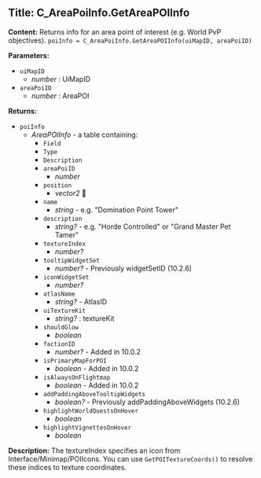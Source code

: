 ## Title: C_AreaPoiInfo.GetAreaPOIInfo

**Content:**
Returns info for an area point of interest (e.g. World PvP objectives).
`poiInfo = C_AreaPoiInfo.GetAreaPOIInfo(uiMapID, areaPoiID)`

**Parameters:**
- `uiMapID`
  - *number* : UiMapID
- `areaPoiID`
  - *number* : AreaPOI

**Returns:**
- `poiInfo`
  - *AreaPOIInfo* - a table containing:
    - `Field`
    - `Type`
    - `Description`
    - `areaPoiID`
      - *number*
    - `position`
      - *vector2* 🔗
    - `name`
      - *string* - e.g. "Domination Point Tower"
    - `description`
      - *string?* - e.g. "Horde Controlled" or "Grand Master Pet Tamer"
    - `textureIndex`
      - *number?*
    - `tooltipWidgetSet`
      - *number?* - Previously widgetSetID (10.2.6)
    - `iconWidgetSet`
      - *number?*
    - `atlasName`
      - *string?* - AtlasID
    - `uiTextureKit`
      - *string?* : textureKit
    - `shouldGlow`
      - *boolean*
    - `factionID`
      - *number?* - Added in 10.0.2
    - `isPrimaryMapForPOI`
      - *boolean* - Added in 10.0.2
    - `isAlwaysOnFlightmap`
      - *boolean* - Added in 10.0.2
    - `addPaddingAboveTooltipWidgets`
      - *boolean?* - Previously addPaddingAboveWidgets (10.2.6)
    - `highlightWorldQuestsOnHover`
      - *boolean*
    - `highlightVignettesOnHover`
      - *boolean*

**Description:**
The textureIndex specifies an icon from Interface/Minimap/POIIcons. You can use `GetPOITextureCoords()` to resolve these indices to texture coordinates.